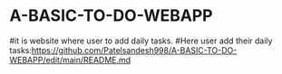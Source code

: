 # A-BASIC-TO-DO-WEBAPP
#it is website where user to add daily tasks.
#Here user add their daily tasks:https://github.com/Patelsandesh998/A-BASIC-TO-DO-WEBAPP/edit/main/README.md
